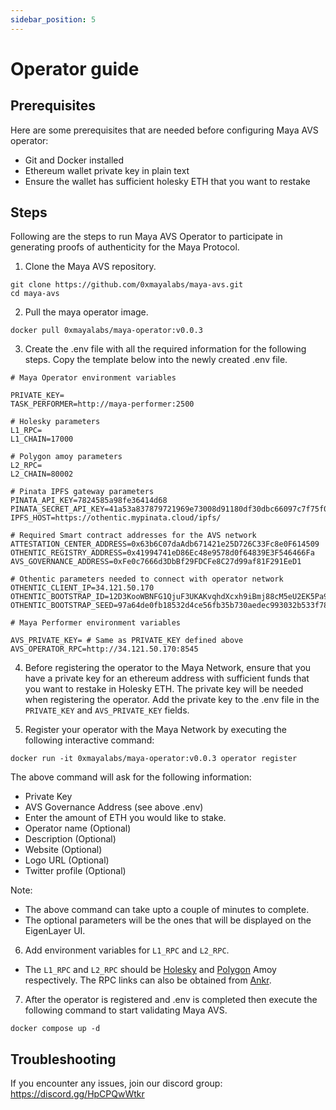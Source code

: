 ```yaml
---
sidebar_position: 5
---
```


# Operator guide

## Prerequisites

Here are some prerequisites that are needed before configuring Maya AVS operator:
- Git and Docker installed
- Ethereum wallet private key in plain text
- Ensure the wallet has sufficient holesky ETH that you want to restake

## Steps

Following are the steps to run Maya AVS Operator to participate in generating proofs of authenticity for the Maya Protocol.

1. Clone the Maya AVS repository.
```shell
git clone https://github.com/0xmayalabs/maya-avs.git
cd maya-avs
```

2. Pull the maya operator image.
```shell
docker pull 0xmayalabs/maya-operator:v0.0.3
```

3. Create the .env file with all the required information for the following steps. Copy the template below into the newly created .env file.
```
# Maya Operator environment variables

PRIVATE_KEY=
TASK_PERFORMER=http://maya-performer:2500

# Holesky parameters
L1_RPC=
L1_CHAIN=17000

# Polygon amoy parameters
L2_RPC=
L2_CHAIN=80002

# Pinata IPFS gateway parameters
PINATA_API_KEY=7824585a98fe36414d68
PINATA_SECRET_API_KEY=41a53a837879721969e73008d91180df30dbc66097c7f75f08cd5489176b43ea
IPFS_HOST=https://othentic.mypinata.cloud/ipfs/

# Required Smart contract addresses for the AVS network
ATTESTATION_CENTER_ADDRESS=0x63b6C07daAdb671421e25D726C33Fc8e0F614509
OTHENTIC_REGISTRY_ADDRESS=0x41994741eD86Ec48e9578d0f64839E3F546466Fa
AVS_GOVERNANCE_ADDRESS=0xFe0c7666d3DbBf29FDCFe8C27d99af81F291EeD1

# Othentic parameters needed to connect with operator network
OTHENTIC_CLIENT_IP=34.121.50.170
OTHENTIC_BOOTSTRAP_ID=12D3KooWBNFG1QjuF3UKAKvqhdXcxh9iBmj88cM5eU2EK5Pa91KB
OTHENTIC_BOOTSTRAP_SEED=97a64de0fb18532d4ce56fb35b730aedec993032b533f783b04c9175d465d9bf

# Maya Performer environment variables

AVS_PRIVATE_KEY= # Same as PRIVATE_KEY defined above
AVS_OPERATOR_RPC=http://34.121.50.170:8545
```

4. Before registering the operator to the Maya Network, ensure that you have a private key for an ethereum address with sufficient funds that you want to restake in Holesky ETH.
The private key will be needed when registering the operator. Add the private key to the .env file in the `PRIVATE_KEY` and `AVS_PRIVATE_KEY` fields.

5. Register your operator with the Maya Network by executing the following interactive command:
```shell
docker run -it 0xmayalabs/maya-operator:v0.0.3 operator register
```

The above command will ask for the following information:
- Private Key
- AVS Governance Address (see above .env)
- Enter the amount of ETH you would like to stake.
- Operator name (Optional)
- Description (Optional)
- Website (Optional)
- Logo URL (Optional)
- Twitter profile (Optional)

Note:
- The above command can take upto a couple of minutes to complete.
- The optional parameters will be the ones that will be displayed on the EigenLayer UI.

6. Add environment variables for `L1_RPC` and `L2_RPC`.
- The `L1_RPC` and `L2_RPC` should be [Holesky](https://github.com/eth-clients/holesky) and [Polygon](https://polygon.technology/blog/introducing-the-amoy-testnet-for-polygon-pos) Amoy respectively. The RPC links can also be obtained from [Ankr](https://ankr.com).

7. After the operator is registered and .env is completed then execute the following command to start validating Maya AVS.
```shell
docker compose up -d
```

## Troubleshooting

If you encounter any issues, join our discord group: https://discord.gg/HpCPQwWtkr

